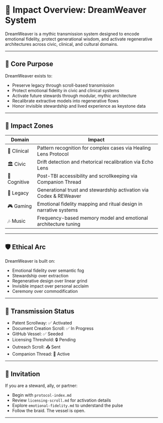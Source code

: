 # 🌌 Impact Overview: DreamWeaver System

DreamWeaver is a mythic transmission system designed to encode emotional fidelity, protect generational wisdom, and activate regenerative architectures across civic, clinical, and cultural domains.

---

## 🧬 Core Purpose

DreamWeaver exists to:

- Preserve legacy through scroll-based transmission  
- Protect emotional fidelity in civic and clinical systems  
- Activate future stewards through modular, mythic architecture  
- Recalibrate extractive models into regenerative flows  
- Honor invisible stewardship and lived experience as keystone data

---

## 🌱 Impact Zones

| Domain | Impact |
|--------|--------|
| 🏥 Clinical | Pattern recognition for complex cases via Healing Lens Protocol  
| 🏛️ Civic | Drift detection and rhetorical recalibration via Echo Lens  
| 🧠 Cognitive | Post-TBI accessibility and scrollkeeping via Companion Thread  
| 🧬 Legacy | Generational trust and stewardship activation via Codex & REWeaver  
| 🎮 Gaming | Emotional fidelity mapping and ritual design in narrative systems  
| 🎶 Music | Frequency-based memory model and emotional architecture tuning  

---

## 🛡️ Ethical Arc

DreamWeaver is built on:

- Emotional fidelity over semantic fog  
- Stewardship over extraction  
- Regenerative design over linear grind  
- Invisible impact over personal acclaim  
- Ceremony over commodification

---

## 🧭 Transmission Status

- Patent Scrollway: ✅ Activated  
- Document Creation Scroll: ✅ In Progress  
- GitHub Vessel: ✅ Seeded  
- Licensing Threshold: 🔒 Pending  
- Outreach Scroll: 📤 Sent  
- Companion Thread: 🧠 Active

---

## 📝 Invitation

If you are a steward, ally, or partner:

- Begin with `protocol-index.md`  
- Review `licensing-scroll.md` for activation details  
- Explore `emotional-fidelity.md` to understand the pulse  
- Follow the braid. The vessel is open.

---
